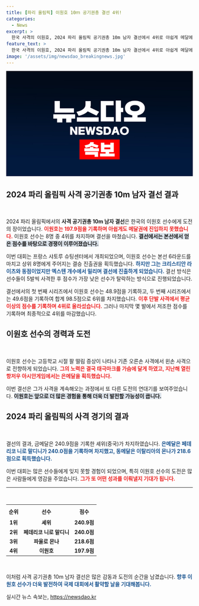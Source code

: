 ```yaml
---
title: [파리 올림픽] 이원호 10ｍ 공기권총 결선 4위!
categories:
  - News
excerpt: >
  한국 사격의 이원호, 2024 파리 올림픽 공기권총 10m 남자 결선에서 4위로 아쉽게 메달에 손짓! 한계단 차이로 금메달은 중국 셰위에게 돌아갔다. 이원호의 감동적인 변신 스토리도 놓치지 마세요!
feature_text: >
  한국 사격의 이원호, 2024 파리 올림픽 공기권총 10m 남자 결선에서 4위로 아쉽게 메달에 손짓! 한계단 차이로 금메달은 중국 셰위에게 돌아갔다. 이원호의 감동적인 변신 스토리도 놓치지 마세요!
image: '/assets/img/newsdao_breakingnews.jpg'
---
```


<p><img src="/assets/img/newsdao_breakingnews.jpg" alt="implanttips 속보" /></p>

<h2 data-ke-size="size26">2024 파리 올림픽 사격 공기권총 10m 남자 결선 결과</h2>

<p data-ke-size="size16">&nbsp;</p>

<p>2024 파리 올림픽에서의 <strong>사격 공기권총 10m 남자 결선</strong>은 한국의 이원호 선수에게 도전의 장이었습니다. <b><span style="color: #ee2323;">이원호는 197.9점을 기록하며 아쉽게도 메달권에 진입하지 못했습니다.</span></b> 이원호 선수는 8명 중 4위를 차지하며 결선을 마쳤습니다. <b><span style="background-color: #21538527;">결선에서는 본선에서 얻은 점수를 바탕으로 경쟁이 이루어졌습니다.</span></b> </p>

<p>이번 대회는 프랑스 샤토루 슈팅센터에서 개최되었으며, 이원호 선수는 본선 6라운드를 마치고 상위 8명에게 주어지는 결승 진출권을 획득했습니다. <b><span style="color: #1a5490;">하지만 그는 크리스티안 라이츠와 동점이었지만 엑스텐 개수에서 밀리며 결선에 진출하게 되었습니다.</span></b> 결선 방식은 선수들이 5발씩 사격한 후 점수가 가장 낮은 선수가 탈락하는 방식으로 진행되었습니다. </p>

<p>결선에서의 첫 번째 시리즈에서 이원호 선수는 48.9점을 기록하고, 두 번째 시리즈에서는 49.6점을 기록하여 합계 98.5점으로 6위를 차지했습니다. <b><span style="color: #ee2323;">이후 단발 사격에서 평균 이상의 점수를 기록하며 4위로 올라섰습니다.</span></b> 그러나 마지막 몇 발에서 저조한 점수를 기록하며 최종적으로 4위를 마감했습니다.</p>

<h2 data-ke-size="size26">이원호 선수의 경력과 도전</h2>

<p data-ke-size="size16">&nbsp;</p>

<p>이원호 선수는 고등학교 시절 팔 떨림 증상이 나타나 기존 오른손 사격에서 왼손 사격으로 전향하게 되었습니다. <b><span style="color: #ee2323;">그의 노력은 결국 태극마크를 가슴에 달게 하였고, 지난해 열린 항저우 아시안게임에서는 은메달을 획득했습니다.</span></b> </p>

<p>이번 결선은 그가 사격을 계속해오는 과정에서 또 다른 도전의 연대기를 보여주었습니다. <b><span style="background-color: #21538527;">이원호는 앞으로 더 많은 경험을 통해 더욱 더 발전할 가능성이 큽니다.</span></b> </p>

<h2 data-ke-size="size26">2024 파리 올림픽의 사격 경기의 결과</h2>

<p data-ke-size="size16">&nbsp;</p>

<p>결선의 결과, 금메달은 240.9점을 기록한 셰위(중국)가 차지하였습니다. <b><span style="color: #1a5490;">은메달은 페데리코 니로 말디니가 240.0점을 기록하며 차지했고, 동메달은 이탈리아의 몬나가 218.6점으로 획득했습니다.</span></b> </p>

<p>이번 대회는 많은 선수들에게 잊지 못할 경험이 되었으며, 특히 이원호 선수의 도전은 많은 사람들에게 영감을 주었습니다. <b><span style="color: #ee2323;">그가 또 어떤 성과를 이뤄낼지 기대가 됩니다.</span></b> </p>

<hr>

<p data-ke-size="size16">&nbsp;</p> 

<table style="width: 100%;">
  <tr>
    <th style="text-align: center; height: 29px;"><b>순위</b></th>
    <th style="text-align: center; height: 29px;"><b>선수</b></th>
    <th style="text-align: center; height: 29px;"><b>점수</b></th>
  </tr>
  <tr>
    <td style="text-align: center; height: 17px;"><b>1위</b></td>
    <td style="text-align: center; height: 17px;"><b>셰위</b></td>
    <td style="text-align: center; height: 17px;"><b>240.9점</b></td>
  </tr>
  <tr>
    <td style="text-align: center; height: 17px;"><b>2위</b></td>
    <td style="text-align: center; height: 17px;"><b>페데리코 니로 말디니</b></td>
    <td style="text-align: center; height: 17px;"><b>240.0점</b></td>
  </tr>
  <tr>
    <td style="text-align: center; height: 17px;"><b>3위</b></td>
    <td style="text-align: center; height: 17px;"><b>파울로 몬나</b></td>
    <td style="text-align: center; height: 17px;"><b>218.6점</b></td>
  </tr>
  <tr>
    <td style="text-align: center; height: 17px;"><b>4위</b></td>
    <td style="text-align: center; height: 17px;"><b>이원호</b></td>
    <td style="text-align: center; height: 17px;"><b>197.9점</b></td>
  </tr>
</table>

<p data-ke-size="size16">&nbsp;</p> 

<p>이처럼 사격 공기권총 10m 남자 결선은 많은 감동과 도전의 순간을 남겼습니다. <b><span style="color: #1a5490;">향후 이원호 선수가 더욱 발전하여 국제 대회에서 활약할 날을 기대해봅니다.</span></b></p>
실시간 뉴스 속보는, <a href="https://newsdao.kr" rel="dofollow">https://newsdao.kr</a>



